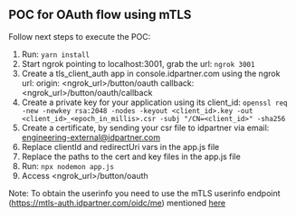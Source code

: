 ## POC for OAuth flow using mTLS

Follow next steps to execute the POC:

1. Run: `yarn install`
1. Start ngrok pointing to localhost:3001, grab the url: `ngrok 3001`
1. Create a tls_client_auth app in console.idpartner.com using the ngrok url:
   origin: <ngrok_url>/button/oauth
   callback: <ngrok_url>/button/oauth/callback
1. Create a private key for your application using its client_id:
   `openssl req -new -newkey rsa:2048 -nodes -keyout <client_id>.key -out <client_id>_<epoch_in_millis>.csr -subj "/CN=<client_id>" -sha256`
1. Create a certificate, by sending your csr file to idpartner via email: engineering-external@idpartner.com
1. Replace clientId and redirectUri vars in the app.js file
1. Replace the paths to the cert and key files in the app.js file
1. Run: `npx nodemon app.js`
1. Access <ngrok_url>/button/oauth


Note: To obtain the userinfo you need to use the mTLS userinfo endpoint (https://mtls-auth.idpartner.com/oidc/me) mentioned [here](https://auth.idpartner.com/oidc/.well-known/openid-configuration)
